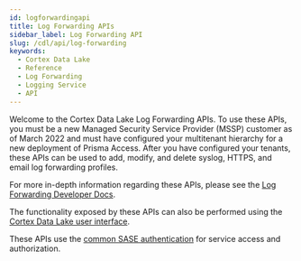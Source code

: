 ```yaml
---
id: logforwardingapi
title: Log Forwarding APIs
sidebar_label: Log Forwarding API
slug: /cdl/api/log-forwarding
keywords:
  - Cortex Data Lake
  - Reference
  - Log Forwarding
  - Logging Service
  - API
---
```


Welcome to the Cortex Data Lake Log Forwarding APIs. To use these APIs, you must be a new Managed Security Service Provider (MSSP) customer as of March 2022 and must have configured your multitenant hierarchy for a new deployment of Prisma Access.
After you have configured your tenants, these APIs can be used to add, modify, and delete syslog, HTTPS, and email log forwarding profiles.

For more in-depth information regarding these APIs, please see the
[Log Forwarding Developer Docs](/cdl/docs/log-forwarding/).

The functionality exposed by these APIs can also be performed using the [Cortex Data Lake user interface](https://docs.paloaltonetworks.com/cortex/cortex-data-lake/cortex-data-lake-getting-started/get-started-with-log-forwarding-app).

These APIs use the [common SASE authentication](/sase/docs/getstarted) for service access and authorization.
